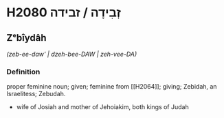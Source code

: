# H2080 זְבִידָה / זבידה

## Zᵉbîydâh

_(zeb-ee-daw' | dzeh-bee-DAW | zeh-vee-DA)_

### Definition

proper feminine noun; given; feminine from [[H2064]]; giving; Zebidah, an Israelitess; Zebudah.

- wife of Josiah and mother of Jehoiakim, both kings of Judah
